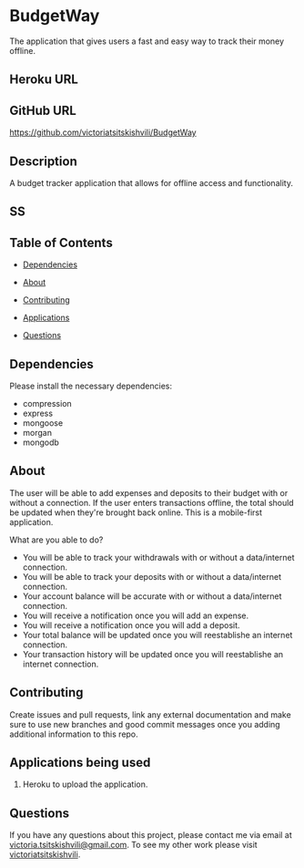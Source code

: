 # BudgetWay
The application that gives users a fast and easy way to track their money offline.

## Heroku URL


## GitHub URL
https://github.com/victoriatsitskishvili/BudgetWay

  ## Description

A budget tracker application that allows for offline access and functionality.

## SS 



## Table of Contents 
  
  * [Dependencies](#dependencies)
  
  * [About](#about)

  * [Contributing](#contributing)
  
  * [Applications](#applications)
  
  * [Questions](#questions)
  
  ## Dependencies
  
  Please install the necessary dependencies:
  - compression
  - express
  - mongoose
  - morgan
  - mongodb
  
  ## About
  
The user will be able to add expenses and deposits to their budget with or without a connection. If the user enters transactions offline, the total should be updated when they're brought back online. This is a mobile-first application. 


  What are you able to do?
  - You will be able to track your withdrawals with or without a data/internet connection.
  - You will be able to track your deposits with or without a data/internet connection.
  - Your account balance will be accurate with or without a data/internet connection.
  - You will receive a notification once you will add an expense.
  - You will receive a notification once you will add a deposit.
  - Your total balance will be updated once you will reestablishe an internet connection.
  - Your transaction history will be updated once you will reestablishe an internet connection.


  ## Contributing
  
  Create issues and pull requests, link any external documentation and make sure to use new branches and good commit messages once you adding additional information to this repo.
  
  ## Applications being used 
  
1. Heroku to upload the application.
  
  ## Questions
  
  If you have any questions about this project, please contact me via email at victoria.tsitskishvili@gmail.com. To see my other work please visit [victoriatsitskishvili](https://github.com/victoriatsitskishvili/).
